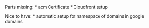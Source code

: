 Parts missing:
    * acm Certificate
    * Cloudfront setup


Nice to have:
    * automatic setup for namespace of domains in google domains
